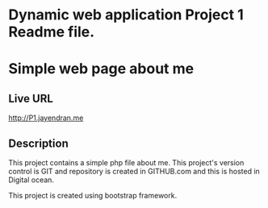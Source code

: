 # Dynamic web application Project 1 Readme file.

# Simple web page about me

## Live URL
<http://P1.jayendran.me>

## Description
This project contains a simple php file about me. This project's version control is GIT and repository is created in GITHUB.com
and this is hosted in Digital ocean.

This project is created using bootstrap framework.
